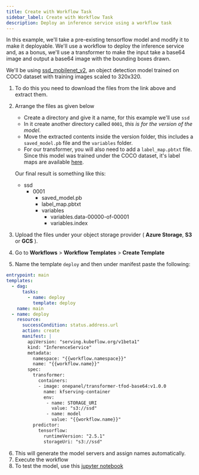 ```yaml
---
title: Create with Workflow Task
sidebar_label: Create with Workflow Task
description: Deploy an inference service using a workflow task
---
```


In this example, we'll take a pre-existing tensorflow model and modify it to make it deployable.
We'll use a workflow to deploy the inference service and, as a bonus, we'll use a transformer to make the input take a base64 image and output a base64 image with the bounding boxes drawn.

We'll be using [ssd_mobilenet_v2](https://tfhub.dev/tensorflow/ssd_mobilenet_v2/fpnlite_320x320/1), an object detection model trained on COCO dataset with training images scaled to 320x320.

1. To do this you need to download the files from the link above and extract them.
2. Arrange the files as given below
    - Create a directory and give it a name, for this example we'll use `ssd`
    - In it create another directory called `0001`,  *this is for the version of the model*.
    - Move the extracted contents inside the version folder, this includes a `saved_model.pb` file and the `variables` folder.
    - For our transformer, you will also need to add a `label_map.pbtxt` file.
    Since this model was trained under the COCO dataset, it's label maps are available [here](https://github.com/tensorflow/models/blob/master/research/object_detection/data/mscoco_label_map.pbtxt).

     Our final result is something like this:
    * ssd
      * 0001
        * saved_model.pb
        * label_map.pbtxt
        * variables
          * variables.data-00000-of-00001
          * variables.index

3. Upload the files under your object storage provider ( **Azure Storage**, **S3** or **GCS** ).
4. Go to **Workflows** > **Workflow Templates** > **Create Template**
5. Name the template `deploy` and then under manifest paste the following:
  ```yaml
  entrypoint: main
  templates:
    - dag:
        tasks:
          - name: deploy
            template: deploy
      name: main
    - name: deploy
      resource:
        successCondition: status.address.url
        action: create
        manifest: |
          apiVersion: "serving.kubeflow.org/v1beta1"
          kind: "InferenceService"
          metadata:
            namespace: "{{workflow.namespace}}"
            name: "{{workflow.name}}"
          spec:
            transformer:
              containers:
              - image: onepanel/transformer-tfod-base64:v1.0.0
                name: kfserving-container
                env:
                 - name: STORAGE_URI
                   value: "s3://ssd"
                 - name: model
                   value: "{{workflow.name}}"
            predictor:
              tensorflow:
                runtimeVersion: "2.5.1"
                storageUri: "s3://ssd"
   ```
6. This will generate the model servers and assign names automatically.
7. Execute the workflow
8. To test the model, use this [jupyter notebook](https://github.com/onepanelio/python-sdk/blob/master/examples/deploy-and-consume-inference-api.ipynb)
